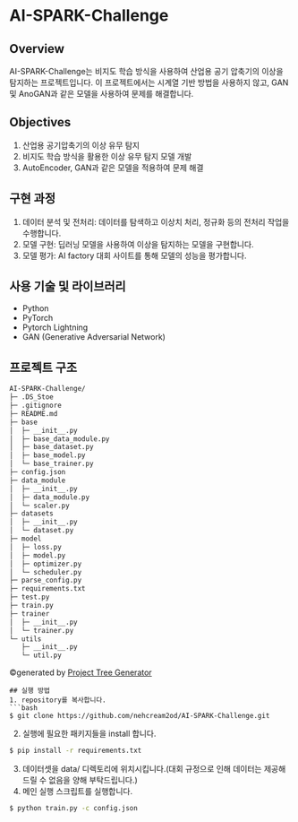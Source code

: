 # AI-SPARK-Challenge

## Overview

AI-SPARK-Challenge는 비지도 학습 방식을 사용하여 산업용 공기 압축기의 이상을 탐지하는 프로젝트입니다. 이 프로젝트에서는 시계열 기반 방법을 사용하지 않고, GAN 및 AnoGAN과 같은 모델을 사용하여 문제를 해결합니다.

## Objectives

1. 산업용 공기압축기의 이상 유무 탐지
2. 비지도 학습 방식을 활용한 이상 유무 탐지 모델 개발
3. AutoEncoder, GAN과 같은 모델을 적용하여 문제 해결

## 구현 과정

1. 데이터 분석 및 전처리: 데이터를 탐색하고 이상치 처리, 정규화 등의 전처리 작업을 수행합니다.
2. 모델 구현: 딥러닝 모델을 사용하여 이상을 탐지하는 모델을 구현합니다.
3. 모델 평가: AI factory 대회 사이트를 통해 모델의 성능을 평가합니다.

## 사용 기술 및 라이브러리

- Python
- PyTorch
- Pytorch Lightning
- GAN (Generative Adversarial Network)

## 프로젝트 구조
```bash
AI-SPARK-Challenge/
├─ .DS_Stoe
├─ .gitignore
├─ README.md
├─ base
│  ├─ __init__.py
│  ├─ base_data_module.py
│  ├─ base_dataset.py
│  ├─ base_model.py
│  └─ base_trainer.py
├─ config.json
├─ data_module
│  ├─ __init__.py
│  ├─ data_module.py
│  └─ scaler.py
├─ datasets
│  ├─ __init__.py
│  └─ dataset.py
├─ model
│  ├─ loss.py
│  ├─ model.py
│  ├─ optimizer.py
│  └─ scheduler.py
├─ parse_config.py
├─ requirements.txt
├─ test.py
├─ train.py
├─ trainer
│  ├─ __init__.py
│  └─ trainer.py
└─ utils
   ├─ __init__.py
   └─ util.py
```
©generated by [Project Tree Generator](https://woochanleee.github.io/project-tree-generator)
```
## 실행 방법
1. repository를 복사합니다.
```bash
$ git clone https://github.com/nehcream2od/AI-SPARK-Challenge.git
```
2. 실행에 필요한 패키지들을 install 합니다.
```bash
$ pip install -r requirements.txt
```
3. 데이터셋을 data/ 디렉토리에 위치시킵니다.(대회 규정으로 인해 데이터는 제공해드릴 수 없음을 양해 부탁드립니다.)
4. 메인 실행 스크립트를 실행합니다.
```bash
$ python train.py -c config.json
```
